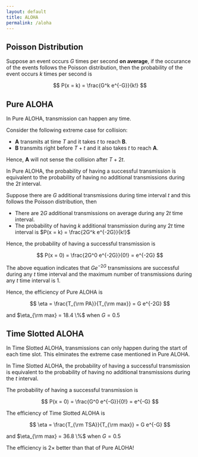 ```yaml
---
layout: default
title: ALOHA
permalink: /aloha
---
```


## Poisson Distribution

Suppose an event occurs $G$ times per second **on average**, if the occurance of the events follows the Poisson distribution, then the probability of the event occurs $k$ times per second is

$$
P(x = k) = \frac{G^k e^{-G}}{k!}
$$

## Pure ALOHA

In Pure ALOHA, transmission can happen any time.

Consider the following extreme case for collision:
- **A** transmits at time $T$ and it takes $t$ to reach **B**.
- **B** transmits right before $T + t$ and it also takes $t$ to reach **A**. 

Hence, **A** will not sense the collision after $T + 2t$. 

In Pure ALOHA, the probability of having a successful transmission is equivalent to the probability of having no additional transmissions during the $2t$ interval.

Suppose there are $G$ additional transmissions during time interval $t$ and this follows the Poisson distribution, then
- There are $2G$ additional transmissions on average during any $2t$ time interval.
- The probability of having $k$ additional transmission during any $2t$ time interval is $P(x = k) = \frac{2G^k e^{-2G}}{k!}$

Hence, the probability of having a successful transmission is

$$
P(x = 0) = \frac{2G^0 e^{-2G}}{0!} = e^{-2G}
$$

The above equation indicates that $G e^{-2G}$ transmissions are successful during any $t$ time interval and the maximum number of transmissions during any $t$ time interval is $1$.

Hence, the efficiency of Pure ALOHA is

$$
\eta = \frac{T_{\rm PA}}{T_{\rm max}} = G e^{-2G}
$$

and $\eta_{\rm max} = 18.4 \%$ when $G = 0.5$

## Time Slotted ALOHA

In Time Slotted ALOHA, transmissions can only happen during the start of each time slot. This elminates the extreme case mentioned in Pure ALOHA.

In Time Slotted ALOHA, the probability of having a successful transmission is equivalent to the probability of having no additional transmissions during the $t$ interval.

The probability of having a successful transmission is

$$
P(x = 0) = \frac{G^0 e^{-G}}{0!} = e^{-G}
$$

The efficiency of Time Slotted ALOHA is

$$
\eta = \frac{T_{\rm TSA}}{T_{\rm max}} = G e^{-G}
$$

and $\eta_{\rm max} = 36.8 \%$ when $G = 0.5$

The efficiency is $2\times$ better than that of Pure ALOHA!
